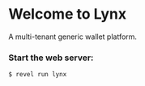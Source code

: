 # Welcome to Lynx

A multi-tenant generic wallet platform.


### Start the web server:

```javascript
$ revel run lynx
```
